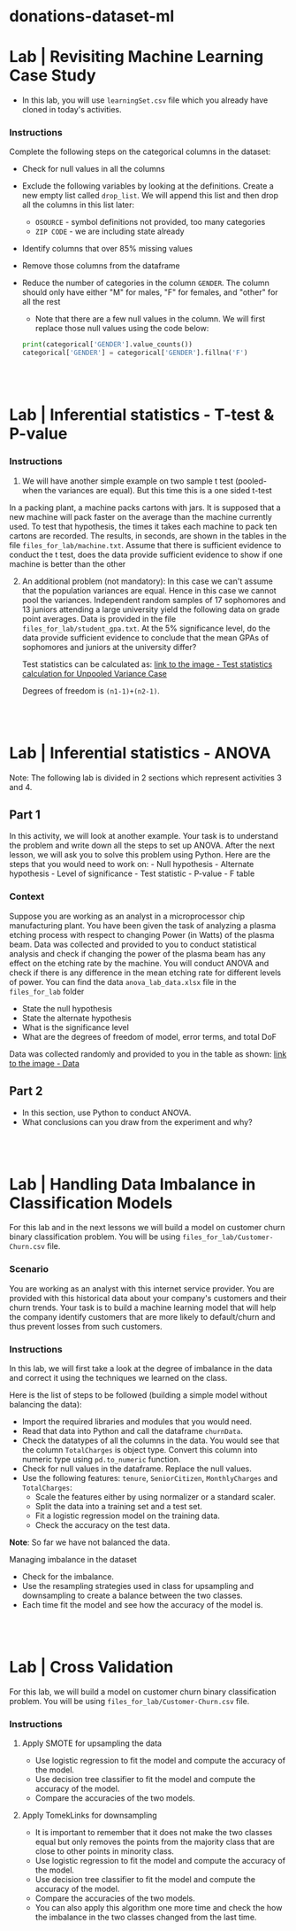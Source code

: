 # donations-dataset-ml

# Lab | Revisiting Machine Learning Case Study

- In this lab, you will use `learningSet.csv` file which you already have cloned in today's activities. 

### Instructions

Complete the following steps on the categorical columns in the dataset:

- Check for null values in all the columns
- Exclude the following variables by looking at the definitions. Create a new empty list called `drop_list`. We will append this list and then drop all the columns in this list later:
    - `OSOURCE` - symbol definitions not provided, too many categories
    - `ZIP CODE` - we are including state already
- Identify columns that over 85% missing values
- Remove those columns from the dataframe
- Reduce the number of categories in the column `GENDER`. The column should only have either "M" for males, "F" for females, and "other" for all the rest
    - Note that there are a few null values in the column. We will first replace those null values using the code below:

    ```python
    print(categorical['GENDER'].value_counts())
    categorical['GENDER'] = categorical['GENDER'].fillna('F')
    ```

<br>
<br>

# Lab | Inferential statistics - T-test & P-value

### Instructions

1. We will have another simple example on two sample t test (pooled- when the variances are equal). But this time this is a one sided t-test

In a packing plant, a machine packs cartons with jars. It is supposed that a new machine will pack faster on the average than the machine currently used. To test that hypothesis, the times it takes each machine to pack ten cartons are recorded. The results, in seconds, are shown in the tables in the file `files_for_lab/machine.txt`.
Assume that there is sufficient evidence to conduct the t test, does the data provide sufficient evidence to show if one machine is better than the other

2. An additional problem (not mandatory): In this case we can't assume that the population variances are equal. Hence in this case we cannot pool the variances.
   Independent random samples of 17 sophomores and 13 juniors attending a large university yield the following data on grade point averages. Data is provided in the file `files_for_lab/student_gpa.txt`.
   At the 5% significance level, do the data provide sufficient evidence to conclude that the mean GPAs of sophomores and juniors at the university differ?

   Test statistics can be calculated as: [link to the image - Test statistics calculation for Unpooled Variance Case](https://education-team-2020.s3-eu-west-1.amazonaws.com/data-analytics/7.04/7.04-unpooled_variances.png)

   Degrees of freedom is `(n1-1)+(n2-1)`.

<br>
<br>

# Lab | Inferential statistics - ANOVA

Note: The following lab is divided in 2 sections which represent activities 3 and 4.

## Part 1

In this activity, we will look at another example. Your task is to understand the problem and write down all the steps to set up ANOVA. After the next lesson, we will ask you to solve this problem using Python. Here are the steps that you would need to work on:
    - Null hypothesis
    - Alternate hypothesis
    - Level of significance
    - Test statistic
    - P-value
    - F table

### Context

Suppose you are working as an analyst in a microprocessor chip manufacturing plant. You have been given the task of analyzing a plasma etching process with respect to changing Power (in Watts) of the plasma beam. Data was collected and provided to you to conduct statistical analysis and check if changing the power of the plasma beam has any effect on the etching rate by the machine. You will conduct ANOVA and check if there is any difference in the mean etching rate for different levels of power. You can find the data `anova_lab_data.xlsx` file in the `files_for_lab` folder  

- State the null hypothesis
- State the alternate hypothesis
- What is the significance level
- What are the degrees of freedom of model, error terms, and total DoF

Data was collected randomly and provided to you in the table as shown: [link to the image - Data](https://education-team-2020.s3-eu-west-1.amazonaws.com/data-analytics/7.05/7.05-lab_data.png)


## Part 2

- In this section, use Python to conduct ANOVA.
- What conclusions can you draw from the experiment and why?

<br>
<br>

# Lab | Handling Data Imbalance in Classification Models

For this lab and in the next lessons we will build a model on customer churn binary classification problem. You will be using `files_for_lab/Customer-Churn.csv` file.

### Scenario

You are working as an analyst with this internet service provider. You are provided with this historical data about your company's customers and their churn trends. Your task is to build a machine learning model that will help the company identify customers that are more likely to default/churn and thus prevent losses from such customers.

### Instructions

In this lab, we will first take a look at the degree of imbalance in the data and correct it using the techniques we learned on the class.

Here is the list of steps to be followed (building a simple model without balancing the data):

- Import the required libraries and modules that you would need.
- Read that data into Python and call the dataframe `churnData`.
- Check the datatypes of all the columns in the data. You would see that the column `TotalCharges` is object type. Convert this column into numeric type using `pd.to_numeric` function.
- Check for null values in the dataframe. Replace the null values.
- Use the following features: `tenure`, `SeniorCitizen`, `MonthlyCharges` and `TotalCharges`:
  - Scale the features either by using normalizer or a standard scaler.
  - Split the data into a training set and a test set.
  - Fit a logistic regression model on the training data.
  - Check the accuracy on the test data.

**Note**: So far we have not balanced the data.

Managing imbalance in the dataset

- Check for the imbalance.
- Use the resampling strategies used in class for upsampling and downsampling to create a balance between the two classes.
- Each time fit the model and see how the accuracy of the model is.

<br>
<br>


# Lab | Cross Validation

For this lab, we will build a model on customer churn binary classification problem. You will be using `files_for_lab/Customer-Churn.csv` file.


### Instructions

1. Apply SMOTE for upsampling the data

    - Use logistic regression to fit the model and compute the accuracy of the model.
    - Use decision tree classifier to fit the model and compute the accuracy of the model.
    - Compare the accuracies of the two models.


2. Apply TomekLinks for downsampling

    - It is important to remember that it does not make the two classes equal but only removes the points from the majority class that are close to other points in minority class.
    - Use logistic regression to fit the model and compute the accuracy of the model.
    - Use decision tree classifier to fit the model and compute the accuracy of the model.
    - Compare the accuracies of the two models.
    - You can also apply this algorithm one more time and check the how the imbalance in the two classes changed from the last time.
